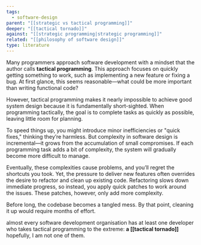 ```yaml
---
tags:
  - software-design
parent: "[[strategic vs tactical programming]]"
deeper: "[[tactical tornado]]"
against: "[[strategic programming|strategic programming]]"
related: "[[philosophy of software design]]"
type: literature
---
```

Many programmers approach software development with a mindset that the author calls **tactical programming**. This approach focuses on quickly getting something to work, such as implementing a new feature or fixing a bug. At first glance, this seems reasonable—what could be more important than writing functional code?

However, tactical programming makes it nearly impossible to achieve good system design because it is fundamentally short-sighted. When programming tactically, the goal is to complete tasks as quickly as possible, leaving little room for planning.

To speed things up, you might introduce minor inefficiencies or "quick fixes," thinking they’re harmless. But complexity in software design is incremental—it grows from the accumulation of small compromises. If each programming task adds a bit of complexity, the system will gradually become more difficult to manage.

Eventually, these complexities cause problems, and you’ll regret the shortcuts you took. Yet, the pressure to deliver new features often overrides the desire to refactor and clean up existing code. Refactoring slows down immediate progress, so instead, you apply quick patches to work around the issues. These patches, however, only add more complexity.

Before long, the codebase becomes a tangled mess. By that point, cleaning it up would require months of effort.

almost every software development organisation has at least one developer who takes tactical programming to the extreme: **a [[tactical tornado]]** hopefully, I am not one of them.


